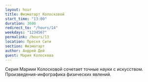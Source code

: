 ```yaml
---
layout: hour
title: Физматарт Колосковой
start_time: "13:00"
duration: 3600
redirect_to: "/hours/14"
weekdays: "1234567"
permalink: /hours/13
location: Пресня Сити
section: Физматарт
author: Андрей Дей
guest: Мария Колоскова  
---
```


Серия Мариии Колосковой сочетает точные науки с искусством. Произведения-инфографика физических явлений.

